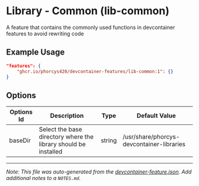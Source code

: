 
# Library - Common (lib-common)

A feature that contains the commonly used functions in devcontainer features to avoid rewriting code

## Example Usage

```json
"features": {
    "ghcr.io/phorcys420/devcontainer-features/lib-common:1": {}
}
```

## Options

| Options Id | Description | Type | Default Value |
|-----|-----|-----|-----|
| baseDir | Select the base directory where the library should be installed | string | /usr/share/phorcys-devcontainer-libraries |



---

_Note: This file was auto-generated from the [devcontainer-feature.json](https://github.com/phorcys420/devcontainer-features/blob/main/src/lib-common/devcontainer-feature.json).  Add additional notes to a `NOTES.md`._
